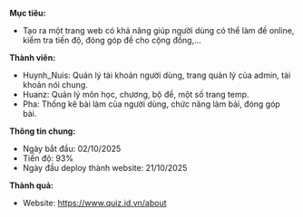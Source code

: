 **Mục tiêu:** 
+ Tạo ra một trang web có khả năng giúp người dùng có thể làm đề online, kiểm tra tiến độ, đóng góp đề cho cộng đồng,...

**Thành viên:** 
+ Huynh_Nuis: Quản lý tài khoản người dùng, trang quản lý của admin, tài khoản nói chung.
+ Huanz: Quản lý môn học, chương, bộ đề, một số trang temp.
+ Pha: Thống kê bài làm của người dùng, chức năng làm bài, đóng góp bài.

**Thông tin chung:**
+ Ngày bắt đầu: 02/10/2025
+ Tiến độ: 93%
+ Ngày đầu deploy thành website: 21/10/2025

**Thành quả:**
+ Website: https://www.quiz.id.vn/about

